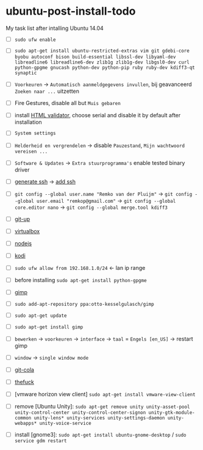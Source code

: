 ubuntu-post-install-todo
========================

My task list after intalling Ubuntu 14.04

* [ ] `sudo ufw enable`
* [ ] `sudo apt-get install ubuntu-restricted-extras vim git gdebi-core byobu autoconf bison build-essential libssl-dev libyaml-dev libreadline6 libreadline6-dev zlib1g zlib1g-dev libgsl0-dev curl python-gpgme gnucash python-dev python-pip ruby ruby-dev kdiff3-qt synaptic`
* [ ] `Voorkeuren` -> `Automatisch aanmeldgegevens invullen`, bij geavanceerd `Zoeken naar ...` uitzetten
* [ ] Fire Gestures, disable all but `Muis gebaren`
* [ ] install [HTML validator](http://users.skynet.be/mgueury/mozilla/index.html), choose serial and disable it by default after installation
* [ ] `System settings`
* [ ] `Helderheid en vergrendelen` -> disable `Pauzestand`, `Mijn wachtwoord vereisen ...`
* [ ] `Software & Updates` -> `Extra stuurprogramma's` enable tested binary driver
* [ ] [generate ssh](https://help.github.com/articles/generating-ssh-keys/) -> [add ssh](https://github.com/settings/ssh)
* [ ] `git config --global user.name "Remko van der Pluijm"` -> `git config --global user.email "remkop@gmail.com"` -> `git config --global core.editor nano` -> `git config --global merge.tool kdiff3`
* [ ] [git-up](https://github.com/aanand/git-up#install)
* [ ] [virtualbox](https://www.virtualbox.org/wiki/Linux_Downloads#Debian-basedLinuxdistributions)
* [ ] [nodejs](https://nodejs.org/en/download/package-manager/#debian-and-ubuntu-based-linux-distributions)
* [ ] [kodi](http://kodi.wiki/view/HOW-TO:Install_Kodi_for_Linux#Installing_Kodi_on_Ubuntu-based_distributions)
 * [ ] `sudo ufw allow from 192.168.1.0/24` <- lan ip range
  * [ ] before installing `sudo apt-get install python-gpgme`
* [ ] [gimp](http://www.gimp.org/)
 * [ ] `sudo add-apt-repository ppa:otto-kesselgulasch/gimp`
 * [ ] `sudo apt-get update`
 * [ ] `sudo apt-get install gimp`
 * [ ] `bewerken` -> `voorkeuren` -> `interface` -> `taal` = `Engels [en_US]` -> restart gimp
 * [ ] `window` -> `single window mode`
* [ ] [git-cola](https://github.com/git-cola/git-cola#run-from-source)
* [ ] [thefuck](https://github.com/nvbn/thefuck#manual-installation)
* [ ] [vmware horizon view client] `sudo apt-get install vmware-view-client`
* [ ] remove [Ubuntu Unity]: `sudo apt-get remove unity unity-asset-pool unity-control-center unity-control-center-signon unity-gtk-module-common unity-lens* unity-services unity-settings-daemon unity-webapps* unity-voice-service`
* [ ] install [gnome3]: `sudo apt-get install ubuntu-gnome-desktop` / `sudo service gdm restart`

